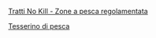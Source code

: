 [Tratti No Kill - Zone a pesca regolamentata]({{site.baseurl}}/schede/zonepescaregolamentata/index.html)


[Tesserino di pesca]({{site.baseurl}}/schede/tesserinopesca/index.html)
